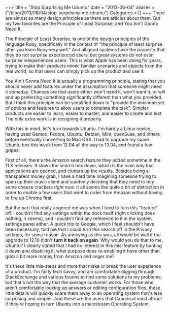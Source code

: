 +++
title = "Stop Surprising Me Ubuntu"
date = "2013-06-04"
aliases = ["/blog/2013/06/04/stop-surprising-me-ubuntu"]
Categories = []
+++
There are almost as many design principles as there are articles about them. But my two favorites are the Principle of Least Surprise, and You Ain't Gonna Need It.

The Principle of Least Surprise, is one of the design principles of the language Ruby, specifically in the context of "the principle of least surprise after you learn Ruby very well." And all good systems have the property that they do not surprise experienced users, but great systems do not even surprise inexperienced users. This is what Apple has been doing for years, trying to make their products mimic familiar scenarios and objects from the real world, so that users can simply pick up the product and use it.

You Ain't Gonna Need It is actually a programming principle, stating that you should never add features under the assumption that someone might need it someday. Chances are that users either won't need it, won't want it, or will end up preferring something significantly different than what you provided. But I think this principle can be simplified down to "provide the minimum set of options and features to allow users to complete the task". Simpler products are easier to learn, easier to master, and easier to create and test. The only extra work is in designing it properly.

With this in mind, let's turn towards Ubuntu. I'm hardly a Linux novice, having used Gentoo, Fedora, Ubuntu, Debian, Mint, openSuse, and others before eventually converting to Mac OSX. I had to upgrade my spare Ubuntu box this week from 12.04 all the way to 13.04, and found a few gripes.

First of all, there's the Amazon search feature they added sometime in the 11.X releases. It slows the search box down, which is the main way that applications are opened, and clutters up the results. Besides being a transparent money grab, I have a hard time imagining someone trying to open up their music client and suddenly deciding that they need to buy some cheese crackers *right now*. It all seems like quite a bit of distraction in order to enable a few users that want to order from Amazon without having to fire up Chrome first.

But the part that really angered me was when I tried to turn this "feature" off. I couldn't find any settings within the dock itself (right clicking does nothing, it seems), and I couldn't find any reference to it in the system settings panel either. A quick trip to Google, which I feel shouldn't have been necessary, told me that I could turn this search off in the Privacy settings, for some reason. As annoying as this was, all would be well if the upgrade to 12.10 didn't **turn it back on again**. Why would you do that to me, Ubuntu? I clearly stated that I had no interest in this mis-feature by hunting it down and disabling it, what purpose does re-enabling it have other than grab a bit more money from Amazon and anger me?

It's these little mis-steps and more that make or break the user experience of a product. I'm fairly tech savvy, and am comfortable digging through StackExchange and various forums to find some solutions to my problems, but that's not the way that the average customer works. For those who aren't comfortable looking up answers or editing configuration files, these little details will quickly scare them away to an operating system that's less surprising and simpler. And these are the users that Canonical must attract if they're hoping to turn Ubuntu into a mainstream Operating System.
